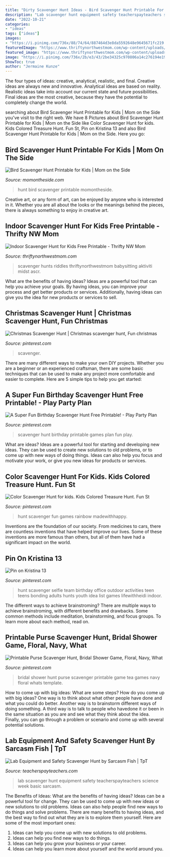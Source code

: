 ```yaml
---
title: "Dirty Scavenger Hunt Ideas - Bird Scavenger Hunt Printable For Kids"
description: "Lab scavenger hunt equipment safety teacherspayteachers science week basic sarcasm"
date: "2022-10-21"
categories:
- "ideas"
tags: ["ideas"]
images:
- "https://i.pinimg.com/736x/88/74/64/887464d3e8da5592648e9645671fc219.jpg"
featuredImage: "https://www.thriftynorthwestmom.com/wp-content/uploads/2020/03/Indoor-Scavenger-Hunt-Free-Printable.png"
featured_image: "https://www.thriftynorthwestmom.com/wp-content/uploads/2020/03/Indoor-Scavenger-Hunt-Free-Printable.png"
image: "https://i.pinimg.com/736x/2b/e3/43/2be34325c970806a14c276194e1966d0.jpg"
ShowToc: true
author: "Jermaine Kunze"
---
```



The four types of ideas: creative, analytical, realistic, and final.
Creative ideas are always new and innovative. Analytical ideas are based on reality. Realistic ideas take into account our current state and future possibilities. Final ideas are the most creative, because they have the potential to completely change the world.

	

		
searching about Bird Scavenger Hunt Printable for Kids | Mom on the Side you've visit to the right web. We have 8 Pictures about Bird Scavenger Hunt Printable for Kids | Mom on the Side like Color Scavenger Hunt for kids. Kids Colored Treasure Hunt. Fun St, Pin on Kristina 13 and also Bird Scavenger Hunt Printable for Kids | Mom on the Side. Here you go:
		
    
## Bird Scavenger Hunt Printable For Kids | Mom On The Side

<img loading=lazy src="https://momontheside.com/wp-content/uploads/2017/07/bird-scavenger-hunt-printable-kids.jpg" onerror="this.onerror=null;this.src='https://tse2.mm.bing.net/th?id=OIP.36OPwZwlH6khHEf-6A7XhwHaJ7&amp;pid=15.1';" alt="Bird Scavenger Hunt Printable for Kids | Mom on the Side">

_Source: momontheside.com_

>hunt bird scavenger printable momontheside. 

	

Creative art, or any form of art, can be enjoyed by anyone who is interested in it. Whether you are all about the looks or the meanings behind the pieces, there is always something to enjoy in creative art.

    
## Indoor Scavenger Hunt For Kids Free Printable - Thrifty NW Mom

<img loading=lazy src="https://www.thriftynorthwestmom.com/wp-content/uploads/2020/03/Indoor-Scavenger-Hunt-Free-Printable.png" onerror="this.onerror=null;this.src='https://tse2.mm.bing.net/th?id=OIP.3vecyEYpAIO6a3YYBOBHwgHaLH&amp;pid=15.1';" alt="Indoor Scavenger Hunt for Kids Free Printable - Thrifty NW Mom">

_Source: thriftynorthwestmom.com_

>scavenger hunts riddles thriftynorthwestmom babysitting aktiviti midst ascr. 

	

What are the benefits of having ideas?
Ideas are a powerful tool that can help you achieve your goals. By having ideas, you can improve your process and get better products or services. Additionally, having ideas can give you the idea for new products or services to sell.

    
## Christmas Scavenger Hunt | Christmas Scavenger Hunt, Fun Christmas

<img loading=lazy src="https://i.pinimg.com/736x/2b/e3/43/2be34325c970806a14c276194e1966d0.jpg" onerror="this.onerror=null;this.src='https://tse1.mm.bing.net/th?id=OIP.ZfsBD_WZi1HjP4VhjLRy4QHaLH&amp;pid=15.1';" alt="Christmas Scavenger Hunt | Christmas scavenger hunt, Fun christmas">

_Source: pinterest.com_

>scavenger. 

	

There are many different ways to make your own DIY projects. Whether you are a beginner or an experienced craftsman, there are some basic techniques that can be used to make any project more comfortable and easier to complete. Here are 5 simple tips to help you get started:

    
## A Super Fun Birthday Scavenger Hunt Free Printable! - Play Party Plan

<img loading=lazy src="https://i.pinimg.com/736x/88/74/64/887464d3e8da5592648e9645671fc219.jpg" onerror="this.onerror=null;this.src='https://tse2.mm.bing.net/th?id=OIP.zIdlSiDx0aqVCJHULqTJKwHaLH&amp;pid=15.1';" alt="A Super Fun Birthday Scavenger Hunt Free Printable! - Play Party Plan">

_Source: pinterest.com_

>scavenger hunt birthday printable games plan fun play. 

	

What are ideas?
Ideas are a powerful tool for starting and developing new ideas. They can be used to create new solutions to old problems, or to come up with new ways of doing things. Ideas can also help you focus and motivate your work, or give you new ideas for products or services.

    
## Color Scavenger Hunt For Kids. Kids Colored Treasure Hunt. Fun St

<img loading=lazy src="https://i.pinimg.com/736x/de/d6/47/ded64785a96e1c8cf5d9da185a65371c.jpg" onerror="this.onerror=null;this.src='https://tse4.mm.bing.net/th?id=OIP.tanHj7fP1eccjQ5dQEVQ4wHaQZ&amp;pid=15.1';" alt="Color Scavenger Hunt for kids. Kids Colored Treasure Hunt. Fun St">

_Source: pinterest.com_

>hunt scavenger fun games rainbow madewithhappy. 

	

Inventions are the foundation of our society. From medicines to cars, there are countless inventions that have helped improve our lives. Some of these inventions are more famous than others, but all of them have had a significant impact on the world.

    
## Pin On Kristina 13

<img loading=lazy src="https://i.pinimg.com/736x/cc/18/6e/cc186ed97de4f2e13a60c8b1ac8d51ea--team-bonding-youth-activities.jpg" onerror="this.onerror=null;this.src='https://tse4.mm.bing.net/th?id=OIP.iRzUsh1LNw2iREANknFRWAHaKl&amp;pid=15.1';" alt="Pin on Kristina 13">

_Source: pinterest.com_

>hunt scavenger selfie team birthday office outdoor activities teen teens bonding adults hunts youth idea list games lifewithheidi indoor. 

	

The different ways to achieve brainstroming?
There are multiple ways to achieve brainstroming, with different benefits and drawbacks. Some common methods include meditation, brainstorming, and focus groups. To learn more about each method, read on.

    
## Printable Purse Scavenger Hunt, Bridal Shower Game, Floral, Navy, What

<img loading=lazy src="https://i.pinimg.com/736x/e9/6f/b0/e96fb0f8282c55953f3a16d327350b91.jpg" onerror="this.onerror=null;this.src='https://tse3.mm.bing.net/th?id=OIP.AbGd2DZ3sRiX0uBjoD3SawHaKX&amp;pid=15.1';" alt="Printable Purse Scavenger Hunt, Bridal Shower Game, Floral, Navy, What">

_Source: pinterest.com_

>bridal shower hunt purse scavenger printable game tea games navy floral whats template. 

	

How to come up with big ideas: What are some steps?
How do you come up with big ideas? One way is to think about what other people have done and what you could do better. Another way is to brainstorm different ways of doing something. A third way is to talk to people who havedone it or been in the same situation as you are and see what they think about the idea. Finally, you can go through a problem or scenario and come up with several potential solutions.

    
## Lab Equipment And Safety Scavenger Hunt By Sarcasm Fish | TpT

<img loading=lazy src="https://ecdn.teacherspayteachers.com/thumbitem/Lab-Equipment-and-Safety-Scavenger-Hunt-017014000-1378656814-1500875415/original-865367-1.jpg" onerror="this.onerror=null;this.src='https://tse2.mm.bing.net/th?id=OIP.Fy824E-Ey-QRNmdLK4ZzWADXEh&amp;pid=15.1';" alt="Lab Equipment and Safety Scavenger Hunt by Sarcasm Fish | TpT">

_Source: teacherspayteachers.com_

>lab scavenger hunt equipment safety teacherspayteachers science week basic sarcasm. 

	

The Benefits of Ideas: What are the benefits of having ideas?
Ideas can be a powerful tool for change. They can be used to come up with new ideas or new solutions to old problems. Ideas can also help people find new ways to do things and solve problems. There are many benefits to having ideas, and the best way to find out what they are is to explore them yourself. Here are some of the most important ones: 
1. Ideas can help you come up with new solutions to old problems.
2. Ideas can help you find new ways to do things.
3. Ideas can help you grow your business or your career.
4. Ideas can help you learn more about yourself and the world around you.

